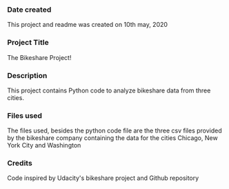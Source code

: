 ### Date created
This project and readme was created on 10th may, 2020

### Project Title
The Bikeshare Project!

### Description
This project contains Python code to analyze bikeshare data from three cities.

### Files used
The files used, besides the python code file are the three csv files provided
by the bikeshare company containing the data for the cities Chicago, New York
City and Washington

### Credits
Code inspired by Udacity's bikeshare project and Github repository
